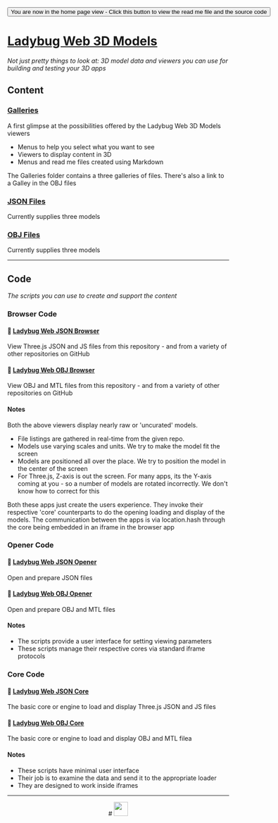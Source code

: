 ﻿<span style=display:none; >
[You are now in a GitHub source code view - click this link to view the home page]( http://ladybug-analysis-tools.github.io/3d-models/ "View file as a web page." ) </span>
<input type=button onclick=window.location.href='https://github.com/ladybug-analysis-tools/3d-models/'; 
value='You are now in the home page view - Click this button to view the read me file and the source code' >


[Ladybug Web 3D Models]( ./index.html#index.md )
===

_Not just pretty things to look at: 3D model data and viewers you can use for building and testing your 3D apps_

## Content

### [Galleries]( http://ladybug-analysis-tools.github.io/3d-models/index.html#gallery/readme.md )

A first glimpse at the possibilities offered by the Ladybug Web 3D Models viewers

* Menus to help you select what you want to see
* Viewers to display content in 3D
* Menus and read me files created using Markdown


The Galleries folder contains a three galleries of files. 
There's also a link to a Galley in the OBJ files

### [JSON Files]( http://ladybug-analysis-tools.github.io/3d-models/json/index.html )

Currently supplies three models

### [OBJ Files]( http://ladybug-analysis-tools.github.io/3d-models/obj/index.html )

Currently supplies three models



<!--
## &#128279; [Engel House Gallery]( send-to.html#./obj/engel-house/index.html )

A first glimpse at the possibilities offered by the Ladybug Web 3D Models viewers

* Menus to help you select what you want to see
* Viewers to display content in 3D
* Menus and read me files created using Markdown

## &#128279; [JSON Gallery]( ./viewers/json/gallery/index.html )

* First attempt at building a JSON file gallery

## &#128279; [OBJ Gallery]( ./viewers/obj/gallery/index.html )

* First attempt at building an OBJ file gallery

## &#128279; [Ladybug Web AEC Gallery]( ./gallery/aec/index.html )

* The main event gallery R1
* 3D models that can help build, edit and test your solar analysis scripts
-->


***

## Code

_The scripts you can use to create and support the content_

### Browser Code

#### &#128279; [Ladybug Web JSON Browser]( ./viewers/json/browser/index.html )

View Three.js JSON and JS files from this repository - and from a variety of other repositories on GitHub

#### &#128279; [Ladybug Web OBJ Browser]( ./viewers/obj/browser/index.html )

View OBJ and MTL files from this repository - and from a variety of other repositories on GitHub

#### Notes

Both the above viewers display nearly raw or 'uncurated' models.

* File listings are gathered in real-time from the given repo.
* Models use varying scales and units. We try to make the model fit the screen
* Models are positioned all over the place. We try to position the model in the center of the screen
* For Three.js, Z-axis is out the screen. For many apps, its the Y-axis coming at you - so a number of models are rotated incorrectly. We don't know how to correct for this

Both these apps just create the users experience. 
They invoke their respective 'core' counterparts to do the opening loading and display of the models.
The communication between the apps is via location.hash through the core being embedded in an iframe in the browser app


### Opener Code


#### &#128279; [Ladybug Web JSON Opener]( ./viewers/json/opener/index.html )

Open and prepare JSON files 

#### &#128279; [Ladybug Web OBJ Opener]( ./viewers/obj/opener/index.html )

Open and prepare OBJ and MTL files 

#### Notes

* The scripts provide a user interface for setting viewing parameters
* These scripts manage their respective cores via standard iframe protocols


### Core Code

#### &#128279; [Ladybug Web JSON Core]( ./viewers/json/core/index.html )

The basic core or engine to load and display Three.js JSON and JS files

#### &#128279; [Ladybug Web OBJ Core]( ./viewers/obj/core/index.html )

The basic core or engine to load and display OBJ and MTL filea

#### Notes

* These scripts have minimal user interface
* Their job is to examine the data and send it to the appropriate loader
* They are designed to work inside iframes 


***

<center title="dingbat" >
# <a href=javascript:contents.scrollTop=0; style=text-decoration:none; ><img src="http://ladybug-analysis-tools.github.io/images/ladybug-logo.png" width=32 ></a>
</center>
